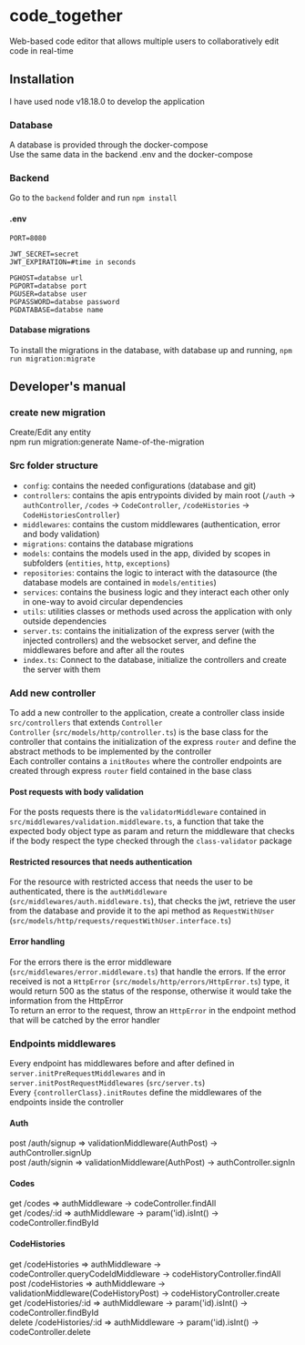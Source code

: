 # code_together

Web-based code editor that allows multiple users to collaboratively edit code in real-time

## Installation

I have used node v18.18.0 to develop the application

### Database
A database is provided through the docker-compose\
Use the same data in the backend .env and the docker-compose

### Backend
Go to the `backend` folder and run `npm install`

#### .env
```
PORT=8080

JWT_SECRET=secret
JWT_EXPIRATION=#time in seconds

PGHOST=databse url
PGPORT=databse port
PGUSER=databse user
PGPASSWORD=databse password
PGDATABASE=databse name
```
#### Database migrations
To install the migrations in the database, with database up and running, `npm run migration:migrate`

## Developer's manual

### create new migration
Create/Edit any entity\
npm run migration:generate Name-of-the-migration

### Src folder structure

- `config`: contains the needed configurations (database and git)
- `controllers`: contains the apis entrypoints divided by main root (`/auth` -> `authController`, `/codes` -> `CodeController`, `/codeHistories` -> `CodeHistoriesController`)
- `middlewares`: contains the custom middlewares (authentication, error and body validation)
- `migrations`: contains the database migrations
- `models`: contains the models used in the app, divided by scopes in subfolders (`entities`, `http`,  `exceptions`)
- `repositories`: contains the logic to interact with the datasource (the database models are contained in `models/entities`)
- `services`: contains the business logic and they interact each other only in one-way to avoid circular dependencies
- `utils`: utilities classes or methods used across the application with only outside dependencies
- `server.ts`: contains the initialization of the express server (with the injected controllers) and the websocket server, and define the middlewares before and after all the routes
- `index.ts`: Connect to the database, initialize the controllers and create the server with them

### Add new controller
To add a new controller to the application, create a controller class inside `src/controllers` that extends `Controller`\
`Controller` (`src/models/http/controller.ts`) is the base class for the controller that contains the initialization of the express `router` and define the abstract methods to be implemented by the controller\
Each controller contains a `initRoutes` where the controller endpoints are created through express `router` field contained in the base class

#### Post requests with body validation
For the posts requests there is the `validatorMiddleware` contained in `src/middlewares/validation.middleware.ts`, a function that take the expected body object type as param and return the middleware that checks if the body respect the type checked through the `class-validator` package

#### Restricted resources that needs authentication
For the resource with restricted access that needs the user to be authenticated, there is the `authMiddleware` (`src/middlewares/auth.middleware.ts`), that checks the jwt, retrieve the user from the database and provide it to the api method as `RequestWithUser` (`src/models/http/requests/requestWithUser.interface.ts`)

#### Error handling
For the errors there is the error middleware (`src/middlewares/error.middleware.ts`) that handle the errors. If the error received is not a `HttpError` (`src/models/http/errors/HttpError.ts`) type, it would return 500 as the status of the response, otherwise it would take the information from the HttpError\
To return an error to the request, throw an `HttpError` in the endpoint method that will be catched by the error handler

### Endpoints middlewares
Every endpoint has middlewares before and after defined in `server.initPreRequestMiddlewares` and in `server.initPostRequestMiddlewares` (`src/server.ts`)\
Every `{controllerClass}.initRoutes` define the middlewares of the endpoints inside the controller

#### Auth
post /auth/signup => validationMiddleware(AuthPost) -> authController.signUp\
post /auth/signin => validationMiddleware(AuthPost) -> authController.signIn

#### Codes
get /codes => authMiddleware -> codeController.findAll\
get /codes/:id => authMiddleware -> param('id).isInt() -> codeController.findById

#### CodeHistories
get /codeHistories => authMiddleware -> codeController.queryCodeIdMiddleware -> codeHistoryController.findAll\
post /codeHistories => authMiddleware -> validationMiddleware(CodeHistoryPost) -> codeHistoryController.create\
get /codeHistories/:id => authMiddleware -> param('id).isInt() -> codeController.findById\
delete /codeHistories/:id => authMiddleware -> param('id).isInt() -> codeController.delete